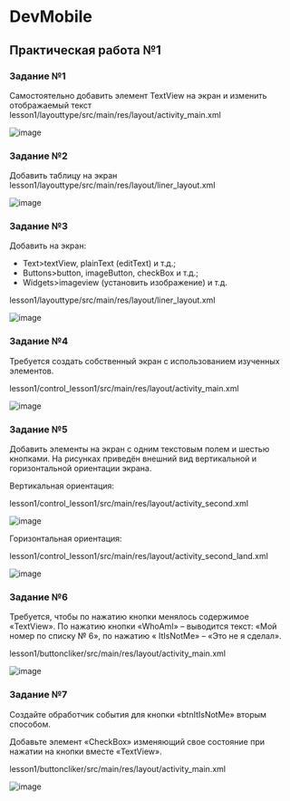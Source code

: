 # DevMobile

## Практическая работа №1

### Задание №1
  Самостоятельно добавить элемент TextView на экран и изменить отображаемый текст
  lesson1/layouttype/src/main/res/layout/activity_main.xml
  
  ![image](https://github.com/user-attachments/assets/0c8df983-5d6e-49c1-ad49-2a54651d264e)
### Задание №2
  Добавить таблицу на экран
  lesson1/layouttype/src/main/res/layout/liner_layout.xml
  
  ![image](https://github.com/user-attachments/assets/9a31f07d-c9de-4506-8f56-aed5d9851e6f)

### Задание №3
  Добавить на экран:
  - Text>textView, plainText (editText) и т.д.; 
  - Buttons>button, imageButton, checkBox и т.д.; 
  - Widgets>imageview (установить изображение) и т.д.

  lesson1/layouttype/src/main/res/layout/liner_layout.xml

![image](https://github.com/user-attachments/assets/190122f3-be67-4499-8633-ce9248b326ed)

### Задание №4
  Требуется создать собственный экран с использованием изученных элементов. 
  
  lesson1/control_lesson1/src/main/res/layout/activity_main.xml
  
  ![image](https://github.com/user-attachments/assets/cd359d04-0037-4397-953d-77ec05b34180)

### Задание №5
  Добавить элементы на экран с одним текстовым полем и шестью кнопками. 
  На рисунках приведён внешний вид вертикальной и горизонтальной ориентации экрана.
  
  Вертикальная ориентация:
  
  lesson1/control_lesson1/src/main/res/layout/activity_second.xml
  
  ![image](https://github.com/user-attachments/assets/8662983c-ba69-4e5e-aff9-f7ff632e7cdc)
  
  Горизонтальная ориентация:
  
  lesson1/control_lesson1/src/main/res/layout/activity_second_land.xml
  
  ![image](https://github.com/user-attachments/assets/847c6037-40db-48d7-8295-1cbc7877414d)

### Задание №6
  Требуется, чтобы по нажатию кнопки менялось содержимое «TextView». 
  По нажатию кнопки «WhoAmI» – выводится текст: «Мой номер по списку № 6», 
  по нажатию « ItIsNotMe» – «Это не я сделал». 
  
  lesson1/buttoncliker/src/main/res/layout/activity_main.xml
  
  ![image](https://github.com/user-attachments/assets/feda79d2-56d0-4140-80de-83fa7cc73524)

### Задание №7
  Создайте обработчик события для кнопки «btnItIsNotMe» вторым способом. 
  
  Добавьте элемент «CheckBox» изменяющий свое состояние при нажатии на кнопки вместе «TextView».

  lesson1/buttoncliker/src/main/res/layout/activity_main.xml
  
  ![image](https://github.com/user-attachments/assets/131db012-ab08-4423-95c8-b1601d5e1ebf)
